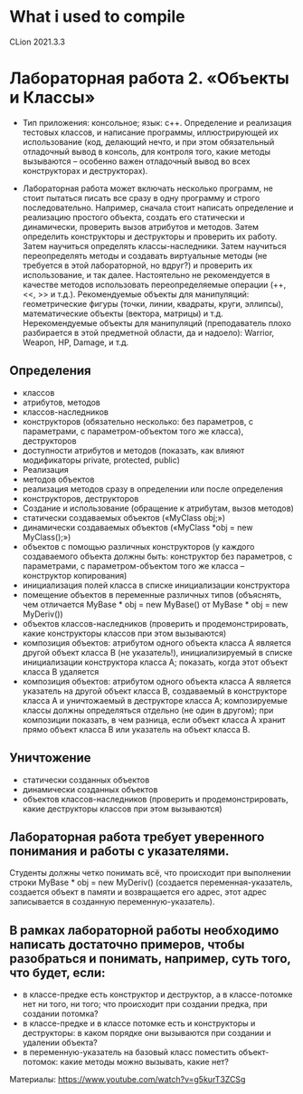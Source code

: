 # What i used to compile
CLion 2021.3.3

# Лабораторная работа 2. «Объекты и Классы»
- Тип приложения: консольное; язык: c++.
Определение и реализация тестовых классов, и написание программы, иллюстрирующей их использование (код, делающий нечто, и при этом обязательный отладочный вывод в консоль, для контроля того, какие методы вызываются – особенно важен отладочный вывод во всех конструкторах и деструкторах).

- Лабораторная работа может включать несколько программ, не стоит пытаться писать все сразу в одну программу и строго последовательно. Например, сначала стоит написать определение и реализацию простого объекта, создать его статически и динамически, проверить вызов атрибутов и методов. Затем определить конструкторы и деструкторы и проверить их работу. Затем научиться определять классы-наследники. Затем научиться переопределять методы и создавать виртуальные методы (не требуется в этой лабораторной, но вдруг?) и проверить их использование, и так далее. Настоятельно не рекомендуется в качестве методов использовать переопределяемые операции (++, <<, >> и т.д.).
Рекомендуемые объекты для манипуляций: геометрические фигуры (точки, линии, квадраты, круги, эллипсы), математические объекты (вектора, матрицы) и т.д.
Нерекомендуемые объекты для манипуляций (преподаватель плохо разбирается в этой предметной области, да и надоело): Warrior, Weapon, HP, Damage, и т.д.

## Определения
-	классов
-	атрибутов, методов
-	классов-наследников
-	конструкторов (обязательно несколько: без параметров, с параметрами, с параметром-объектом того же класса), деструкторов
-	доступности атрибутов и методов (показать, как влияют модификаторы private, protected, public)
-	Реализация
-	методов объектов
-	реализация методов сразу в определении или после определения
-	конструкторов, деструкторов
-	Создание и использование (обращение к атрибутам, вызов методов)
-	статически создаваемых объектов («MyClass obj;»)
-	динамически создаваемых объектов («MyClass *obj = new MyClass();»)
-	объектов с помощью различных конструкторов (у каждого создаваемого объекта должны быть: конструктор без параметров, с параметрами, с параметром-объектом того же класса – конструктор копирования)
-	инициализация полей класса в списке инициализации конструктора
-	помещение объектов в переменные различных типов (объяснять, чем отличается MyBase * obj = new MyBase() от MyBase * obj = new MyDeriv())
-	объектов классов-наследников (проверить и продемонстрировать, какие конструкторы классов при этом вызываются)
-	композиция объектов: атрибутом одного объекта класса A является другой объект класса B (не указатель!), инициализируемый в списке инициализации конструктора класса A; показать, когда этот объект класса B удаляется
-	композиция объектов: атрибутом одного объекта класса A является указатель на другой объект класса B, создаваемый в конструкторе класса A и уничтожаемый в деструкторе класса A; композируемые классы должны определяться отдельно (не один в другом); при композиции показать, в чем разница, если объект класса А хранит прямо объект класса В или указатель на объект класса В.
## Уничтожение
-	статически созданных объектов
-	динамически созданных объектов
-	объектов классов-наследников (проверить и продемонстрировать, какие деструкторы классов при этом вызываются)

## Лабораторная работа требует уверенного понимания и работы с указателями. 
Студенты должны четко понимать всё, что происходит при выполнении строки MyBase * obj = new MyDeriv() (создается переменная-указатель, создается объект в памяти и возвращается его адрес, этот адрес записывается в созданную переменную-указатель).

## В рамках лабораторной работы необходимо написать достаточно примеров, чтобы разобраться и понимать, например, суть того, что будет, если:
-	в классе-предке есть конструктор и деструктор, а в классе-потомке нет ни того, ни того; что происходит при создании предка, при создании потомка?
-	в классе-предке и в классе потомке есть и конструкторы и деструкторы: в каком порядке они вызываются при создании и удалении объекта?
-	в переменную-указатель на базовый класс поместить объект-потомок: какие методы можно вызывать, какие нет?

Материалы: https://www.youtube.com/watch?v=g5kurT3ZCSg 

